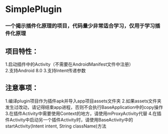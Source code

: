 # SimplePlugin
### 一个揭示插件化原理的项目，代码量少非常适合学习，仅用于学习插件化原理
## 项目特性：
1.启动插件中的Activity（不需要在AndroidManifest文件中注册）  
2.支持Android 8.0
3.支持Intent传递参数

## 注意事项：
1.编译plugin项目作为插件apk并导入app项目assets文件夹
2.如果assets文件夹发生过改动，请记得结束app进程，否则不会执行BaseApplication中的copy操作
3.在插件Activity中需要使用Context的地方，请使用mProxyActivity代替
4.在插件Activity中启动另一个插件Activity时，请使用BaseActivity中的startActivity(Intent intent, String className)方法